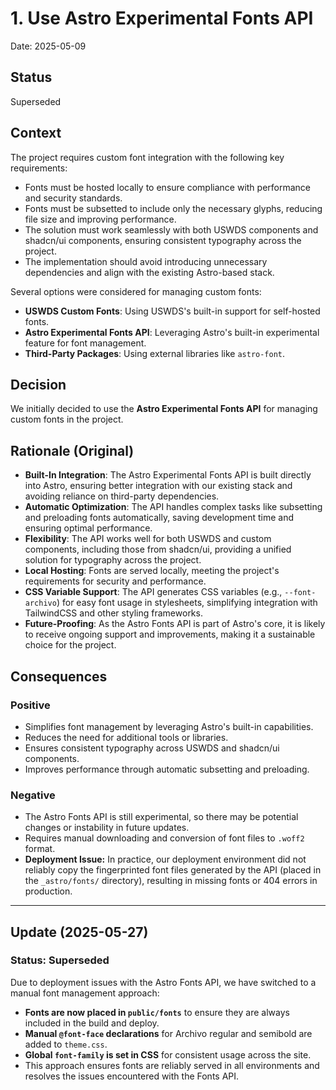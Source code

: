 # 1. Use Astro Experimental Fonts API

Date: 2025-05-09

## Status

Superseded

## Context

The project requires custom font integration with the following key requirements: 
- Fonts must be hosted locally to ensure compliance with performance and security standards.
- Fonts must be subsetted to include only the necessary glyphs, reducing file size and improving performance.
- The solution must work seamlessly with both USWDS components and shadcn/ui components, ensuring consistent typography across the project.
- The implementation should avoid introducing unnecessary dependencies and align with the existing Astro-based stack.

Several options were considered for managing custom fonts:
- **USWDS Custom Fonts**: Using USWDS's built-in support for self-hosted fonts.
- **Astro Experimental Fonts API**: Leveraging Astro's built-in experimental feature for font management.
- **Third-Party Packages**: Using external libraries like `astro-font`.

## Decision

We initially decided to use the **Astro Experimental Fonts API** for managing custom fonts in the project.

## Rationale (Original)

- **Built-In Integration**: The Astro Experimental Fonts API is built directly into Astro, ensuring better integration with our existing stack and avoiding reliance on third-party dependencies.
- **Automatic Optimization**: The API handles complex tasks like subsetting and preloading fonts automatically, saving development time and ensuring optimal performance.
- **Flexibility**: The API works well for both USWDS and custom components, including those from shadcn/ui, providing a unified solution for typography across the project.
- **Local Hosting**: Fonts are served locally, meeting the project's requirements for security and performance.
- **CSS Variable Support**: The API generates CSS variables (e.g., `--font-archivo`) for easy font usage in stylesheets, simplifying integration with TailwindCSS and other styling frameworks.
- **Future-Proofing**: As the Astro Fonts API is part of Astro's core, it is likely to receive ongoing support and improvements, making it a sustainable choice for the project.

## Consequences

### Positive
- Simplifies font management by leveraging Astro's built-in capabilities.
- Reduces the need for additional tools or libraries.
- Ensures consistent typography across USWDS and shadcn/ui components.
- Improves performance through automatic subsetting and preloading.

### Negative
- The Astro Fonts API is still experimental, so there may be potential changes or instability in future updates.
- Requires manual downloading and conversion of font files to `.woff2` format.
- **Deployment Issue:** In practice, our deployment environment did not reliably copy the fingerprinted font files generated by the API (placed in the `_astro/fonts/` directory), resulting in missing fonts or 404 errors in production.

---

## Update (2025-05-27)

### Status: Superseded

Due to deployment issues with the Astro Fonts API, we have switched to a manual font management approach:

- **Fonts are now placed in `public/fonts`** to ensure they are always included in the build and deploy.
- **Manual `@font-face` declarations** for Archivo regular and semibold are added to `theme.css`.
- **Global `font-family` is set in CSS** for consistent usage across the site.
- This approach ensures fonts are reliably served in all environments and resolves the issues encountered with the Fonts API.
